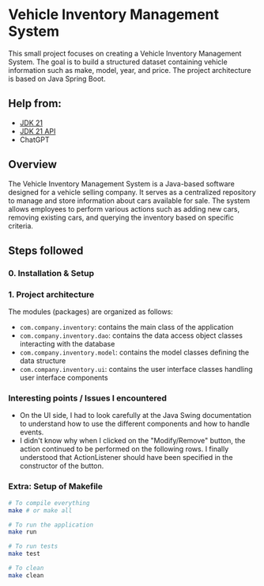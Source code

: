 # Vehicle Inventory Management System

This small project focuses on creating a Vehicle Inventory Management System. The goal is to build a structured dataset containing vehicle information such as make, model, year, and price. The project architecture is based on Java Spring Boot.

## Help from:

- [JDK 21](https://docs.oracle.com/en/java/javase/21/)
- [JDK 21 API](https://docs.oracle.com/en/java/javase/21/docs/api/index.html)
- ChatGPT

## Overview

The Vehicle Inventory Management System is a Java-based software designed for a vehicle selling company. It serves as a centralized repository to manage and store information about cars available for sale. The system allows employees to perform various actions such as adding new cars, removing existing cars, and querying the inventory based on specific criteria.

## Steps followed

### 0. Installation & Setup

### 1. Project architecture

The modules (packages) are organized as follows:

- `com.company.inventory`: contains the main class of the application
- `com.company.inventory.dao`: contains the data access object classes interacting with the database
- `com.company.inventory.model`: contains the model classes defining the data structure
- `com.company.inventory.ui`: contains the user interface classes handling user interface components

### Interesting points / Issues I encountered

- On the UI side, I had to look carefully at the Java Swing documentation to understand how to use the different components and how to handle events.
- I didn't know why when I clicked on the "Modify/Remove" button, the action continued to be performed on the following rows. I finally understood that ActionListener should have been specified in the constructor of the button.

### Extra: Setup of Makefile

```bash
# To compile everything
make # or make all

# To run the application
make run

# To run tests
make test

# To clean
make clean
```
